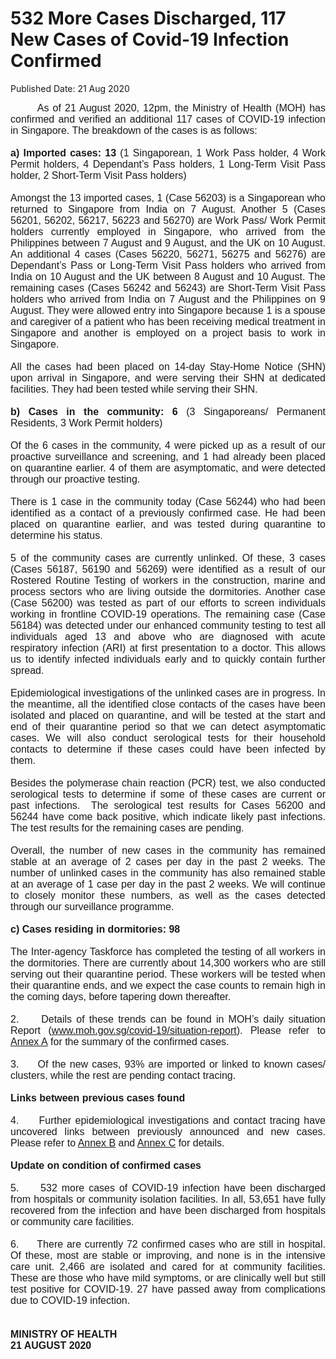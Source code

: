 <html>
    <meta http-equiv="Content-Type" content="text/html; charset=utf-8"/>
    <meta charset="utf-8"/>
    <title>532 More Cases Discharged, 117 New Cases of Covid-19 Infection Confirmed</title>
    <body><h1>532 More Cases Discharged, 117 New Cases of Covid-19 Infection Confirmed</h1>
    <p>Published Date: 21 Aug 2020</p> <p style="text-align: justify;"><span style="font-family: Arial;"><span style="font-size: 16px;">&nbsp; &nbsp; &nbsp; &nbsp;As of 21 August 2020, 12pm, the Ministry of Health (MOH) has confirmed and verified an additional 117 cases of COVID-19 infection in Singapore. The breakdown of the cases is as follows:<br><br><strong>a) Imported cases: 13</strong> (1 Singaporean, 1 Work Pass holder, 4 Work Permit holders, 4 Dependant’s Pass holders, 1 Long-Term Visit Pass holder, 2 Short-Term Visit Pass holders)<br><br>Amongst the 13 imported cases, 1 (Case 56203) is a Singaporean who returned to Singapore from India on 7 August. Another 5 (Cases 56201, 56202, 56217, 56223 and 56270) are Work Pass/ Work Permit holders currently employed in Singapore, who arrived from the Philippines between 7 August and 9 August, and the UK on 10 August. An additional 4 cases (Cases 56220, 56271, 56275 and 56276) are Dependant’s Pass or Long-Term Visit Pass holders who arrived from India on 10 August and the UK between 8 August and 10 August. The remaining cases (Cases 56242 and 56243) are Short-Term Visit Pass holders who arrived from India on 7 August and the Philippines on 9 August. They were allowed entry into Singapore because 1 is a spouse and caregiver of a patient who has been receiving medical treatment in Singapore and another is employed on a project basis to work in Singapore.&nbsp;<br><br>All the cases had been placed on 14-day Stay-Home Notice (SHN) upon arrival in Singapore, and were serving their SHN at dedicated facilities. They had been tested while serving their SHN.<br><br><strong>b) Cases in the community: 6</strong> (3 Singaporeans/ Permanent Residents, 3 Work Permit holders)<br><br>Of the 6 cases in the community, 4 were picked up as a result of our proactive surveillance and screening, and 1 had already been placed on quarantine earlier. 4 of them are asymptomatic, and were detected through our proactive testing.<br><br>There is 1 case in the community today (Case 56244) who had been identified as a contact of a previously confirmed case. He had been placed on quarantine earlier, and was tested during quarantine to determine his status.&nbsp;<br><br>5 of the community cases are currently unlinked. Of these, 3 cases (Cases 56187, 56190 and 56269) were identified as a result of our Rostered Routine Testing of workers in the construction, marine and process sectors who are living outside the dormitories. Another case (Case 56200) was tested as part of our efforts to screen individuals working in frontline COVID-19 operations. The remaining case (Case 56184) was detected under our enhanced community testing to test all individuals aged 13 and above who are diagnosed with acute respiratory infection (ARI) at first presentation to a doctor. This allows us to identify infected individuals early and to quickly contain further spread.&nbsp;<br><br>Epidemiological investigations of the unlinked cases are in progress. In the meantime, all the identified close contacts of the cases have been isolated and placed on quarantine, and will be tested at the start and end of their quarantine period so that we can detect asymptomatic cases. We will also conduct serological tests for their household contacts to determine if these cases could have been infected by them.&nbsp;<br><br>Besides the polymerase chain reaction (PCR) test, we also conducted serological tests to determine if some of these cases are current or past infections.&nbsp; The serological test results for Cases 56200 and 56244 have come back positive, which indicate likely past infections. The test results for the remaining cases are pending.&nbsp;<br><br>Overall, the number of new cases in the community has remained stable at an average of 2 cases per day in the past 2 weeks. The number of unlinked cases in the community has also remained stable at an average of 1 case per day in the past 2 weeks. We will continue to closely monitor these numbers, as well as the cases detected through our surveillance programme.<br><br><strong>c) Cases residing in dormitories: 98</strong><br><br>The Inter-agency Taskforce has completed the testing of all workers in the dormitories. There are currently about 14,300 workers who are still serving out their quarantine period. These workers will be tested when their quarantine ends, and we expect the case counts to remain high in the coming days, before tapering down thereafter.<br><br>2.&nbsp; &nbsp; &nbsp;Details of these trends can be found in MOH’s daily situation Report (<a href="https://www.moh.gov.sg/covid-19/situation-report/" title="" class="" target="">www.moh.gov.sg/covid-19/situation-report</a>). Please refer to <a href="/docs/librariesprovider5/default-document-library/annex-ac19e271e59234e87a01d2fc02353ff5a.pdf?sfvrsn=44fcc557_0" title="Annex A">Annex A</a>&nbsp;for the summary of the confirmed cases.&nbsp;<br><br>3.&nbsp; &nbsp; &nbsp;Of the new cases, 93% are imported or linked to known cases/ clusters, while the rest are pending contact tracing.&nbsp;<br><br><strong>Links between previous cases found</strong><br><br>4.&nbsp; &nbsp; &nbsp;Further epidemiological investigations and contact tracing have uncovered links between previously announced and new cases. Please refer to <a href="/docs/librariesprovider5/default-document-library/annex-bc4cf7820561845d6b05bf9c82efcebe2.pdf?sfvrsn=6d5a9ad_0" title="Annex B">Annex B</a>&nbsp;and <a href="/docs/librariesprovider5/default-document-library/annex-ce96d4634de95448fb5ddc2c35abd29e6.pdf?sfvrsn=5bcf88a0_0" title="Annex C">Annex C</a>&nbsp;for details.&nbsp;<br><br><strong>Update on condition of confirmed cases<br></strong><br>5.&nbsp; &nbsp; &nbsp;532 more cases of COVID-19 infection have been discharged from hospitals or community isolation facilities. In all, 53,651 have fully recovered from the infection and have been discharged from hospitals or community care facilities.&nbsp;<br><br>6.&nbsp; &nbsp; &nbsp;There are currently 72 confirmed cases who are still in hospital. Of these, most are stable or improving, and none is in the intensive care unit. 2,466 are isolated and cared for at community facilities. These are those who have mild symptoms, or are clinically well but still test positive for COVID-19. 27 have passed away from complications due to COVID-19 infection.&nbsp;<br><br><br><strong>MINISTRY OF HEALTH<br>21 AUGUST 2020</strong><br></span></span></p><div style="text-align: justify;"><span style="font-family: Arial; font-size: 16px;"><br></span></div></body>
</html>